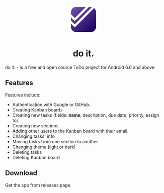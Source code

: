 <div>
	<p align="center">
		<img src="./assets/images/icons/icon.png" height="100px">
	</p>
	<h1 align="center">do it.</h1>
</div>

do it. - is a free and open source ToDo project for Android 6.0 and above.

## Features 
Features include:
* Authentication with Google or GitHub.
* Creating Kanban boards
* Creating new tasks (fields: **name**, description, due date, priority, assign to)
* Creating new sections
* Adding other users to the Kanban board with their email.
* Changing tasks' info
* Moving tasks from one section to another
* Changing theme (light or dark)
* Deleting tasks
* Deleting Kanban board

## Download
Get the app from releases page.
